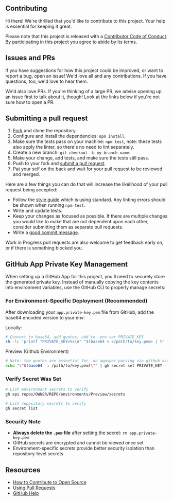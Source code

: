 ## Contributing

[fork]: /fork
[pr]: /compare
[style]: https://standardjs.com/
[code-of-conduct]: CODE_OF_CONDUCT.md

Hi there! We're thrilled that you'd like to contribute to this project. Your help is essential for keeping it great.

Please note that this project is released with a [Contributor Code of Conduct][code-of-conduct]. By participating in this project you agree to abide by its terms.

## Issues and PRs

If you have suggestions for how this project could be improved, or want to report a bug, open an issue! We'd love all and any contributions. If you have questions, too, we'd love to hear them.

We'd also love PRs. If you're thinking of a large PR, we advise opening up an issue first to talk about it, though! Look at the links below if you're not sure how to open a PR.

## Submitting a pull request

1. [Fork][fork] and clone the repository.
1. Configure and install the dependencies: `npm install`.
1. Make sure the tests pass on your machine: `npm test`, note: these tests also apply the linter, so there's no need to lint separately.
1. Create a new branch: `git checkout -b my-branch-name`.
1. Make your change, add tests, and make sure the tests still pass.
1. Push to your fork and [submit a pull request][pr].
1. Pat your self on the back and wait for your pull request to be reviewed and merged.

Here are a few things you can do that will increase the likelihood of your pull request being accepted:

- Follow the [style guide][style] which is using standard. Any linting errors should be shown when running `npm test`.
- Write and update tests.
- Keep your changes as focused as possible. If there are multiple changes you would like to make that are not dependent upon each other, consider submitting them as separate pull requests.
- Write a [good commit message](http://tbaggery.com/2008/04/19/a-note-about-git-commit-messages.html).

Work in Progress pull requests are also welcome to get feedback early on, or if there is something blocked you.

## GitHub App Private Key Management

When setting up a GitHub App for this project, you'll need to securely store the generated private key. Instead of manually copying the key contents into environment variables, use the GitHub CLI to properly manage secrets:

### For Environment-Specific Deployment (Recommended)

After downloading your `app.private-key.pem` file from GitHub, add the base64 encoded version to your env:

Locally:

```bash
# Convert to base64, add quotes, add to .env var PRIVATE_KEY
sh -lc 'printf "PRIVATE_KEY=%s\n" "$(base64 < </path/to/key.pem> | tr -d "\n")"' >> .env
```

Preview (Github Environment)

```bash
# Note: the quotes are essential for .do appspec parsing via github actions
echo "\"$(base64 -i /path/to/key.pem)\"" | gh secret set PRIVATE_KEY --env Preview
```

### Verify Secret Was Set

```bash
# List environment secrets to verify
gh api repos/OWNER/REPO/environments/Preview/secrets

# List repository secrets to verify
gh secret list
```

### Security Note

- **Always delete the `.pem` file** after setting the secret: `rm app.private-key.pem`
- GitHub secrets are encrypted and cannot be viewed once set
- Environment-specific secrets provide better security isolation than repository-level secrets

## Resources

- [How to Contribute to Open Source](https://opensource.guide/how-to-contribute/)
- [Using Pull Requests](https://help.github.com/articles/about-pull-requests/)
- [GitHub Help](https://help.github.com)

